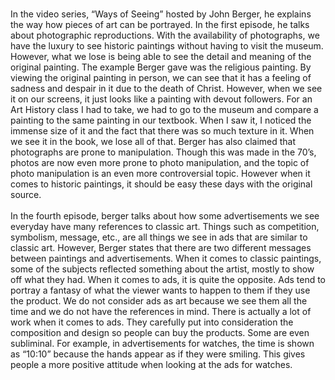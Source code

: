 <br  >In the video series, “Ways of Seeing” hosted by John Berger, he explains the way how pieces of art can be portrayed. In the first episode, he talks about photographic reproductions. With the availability of photographs, we have the luxury to see historic paintings without having to visit the museum. However, what we lose is being able to see the detail and meaning of the original painting. The example Berger gave was the religious painting. By viewing the original painting in person, we can see that it has a feeling of sadness and despair in it due to the death of Christ. However, when we see it on our screens, it just looks like a painting with devout followers. For an Art History class I had to take, we had to go to the museum and compare a painting to the same painting in our textbook. When I saw it, I noticed the immense size of it and the fact that there was so much texture in it. When we see it in the book, we lose all of that. Berger has also claimed that photographs are prone to manipulation. Though this was made in the 70’s, photos are now even more prone to photo manipulation, and the topic of photo manipulation is an even more controversial topic. However when it comes to historic paintings, it should be easy these days with the original source.  
<br  > In the fourth episode, berger talks about how some advertisements we see everyday have many references to classic art. Things such as competition, symbolism, message, etc., are all things we see in ads that are similar to classic art. However, Berger states that there are two different messages between paintings and advertisements. When it comes to classic paintings, some of the subjects reflected something about the artist, mostly to show off what they had. When it comes to ads, it is quite the opposite. Ads tend to portray a fantasy of what the viewer wants to happen to them if they use the product. We do not consider ads as art because we see them all the time and we do not have the references in mind. There is actually a lot of work when it comes to ads. They carefully put into consideration the composition and design so people can buy the products. Some are even subliminal. For example, in advertisements for watches, the time is shown as “10:10” because the hands appear as if they were smiling. This gives people a more positive attitude when looking at the ads for watches. 
